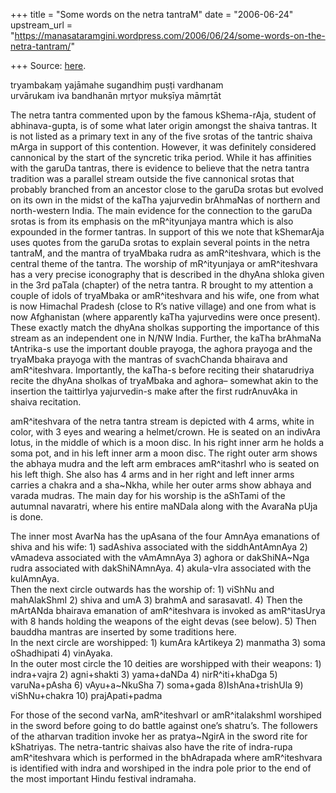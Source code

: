 +++
title = "Some words on the netra tantraM"
date = "2006-06-24"
upstream_url = "https://manasataramgini.wordpress.com/2006/06/24/some-words-on-the-netra-tantram/"

+++
Source: [here](https://manasataramgini.wordpress.com/2006/06/24/some-words-on-the-netra-tantram/).

tryambakaṃ yajāmahe sugandhiṃ puṣṭi vardhanam  
urvārukam iva bandhanān mṛtyor mukṣīya māmṛtāt   
  
The netra tantra commented upon by the famous kShema-rAja, student of abhinava-gupta, is of some what later origin amongst the shaiva tantras. It is not listed as a primary text in any of the five srotas of the tantric shaiva mArga in support of this contention. However, it was definitely considered cannonical by the start of the syncretic trika period. While it has affinities with the garuDa tantras, there is evidence to believe that the netra tantra tradition was a parallel stream outside the five cannonical srotas that probably branched from an ancestor close to the garuDa srotas but evolved on its own in the midst of the kaTha yajurvedin brAhmaNas of northern and north-western India. The main evidence for the connection to the garuDa srotas is from its emphasis on the mR^ityunjaya mantra which is also expounded in the former tantras. In support of this we note that kShemarAja uses quotes from the garuDa srotas to explain several points in the netra tantraM, and the mantra of tryaMbaka rudra as amR^iteshvara, which is the central theme of the tantra. The worship of mR^ityunjaya or amR^iteshvara has a very precise iconography that is described in the dhyAna shloka given in the 3rd paTala (chapter) of the netra tantra. R brought to my attention a couple of idols of tryaMbaka or amR^iteshvara and his wife, one from what is now Himachal Pradesh (close to R’s native village) and one from what is now Afghanistan (where apparently kaTha yajurvedins were once present). These exactly match the dhyAna sholkas supporting the importance of this stream as an independent one in N/NW India. Further, the kaTha brAhmaNa tAntrika-s use the important double prayoga, the aghora prayoga and the tryaMbaka prayoga with the mantras of svachChanda bhairava and amR^iteshvara. Importantly, the kaTha-s before reciting their shatarudriya recite the dhyAna sholkas of tryaMbaka and aghora– somewhat akin to the insertion the taittirIya yajurvedin-s make after the first rudrAnuvAka in shaiva recitation.

amR^iteshvara of the netra tantra stream is depicted with 4 arms, white in color, with 3 eyes and wearing a helmet/crown. He is seated on an indivAra lotus, in the middle of which is a moon disc. In his right inner arm he holds a soma pot, and in his left inner arm a moon disc. The right outer arm shows the abhaya mudra and the left arm embraces amR^itashrI who is seated on his left thigh. She also has 4 arms and in her right and left inner arms carries a chakra and a sha\~Nkha, while her outer arms show abhaya and varada mudras. The main day for his worship is the aShTami of the autumnal navaratri, where his entire maNDala along with the AvaraNa pUja is done.

The inner most AvarNa has the upAsana of the four AmnAya emanations of shiva and his wife: 1) sadAshiva associated with the siddhAntAmnAya 2) vAmadeva associated with the vAmAmnAya 3) aghora or dakShiNA\~Nga rudra associated with dakShiNAmnAya. 4) akula-vIra associated with the kulAmnAya.  
Then the next circle outwards has the worship of: 1) viShNu and mahAlakShmI 2) shiva and umA 3) brahmA and sarasavatI. 4) Then the mArtANda bhairava emanation of amR^iteshvara is invoked as amR^itasUrya with 8 hands holding the weapons of the eight devas (see below). 5) Then bauddha mantras are inserted by some traditions here.  
In the next circle are worshipped: 1) kumAra kArtikeya 2) manmatha 3) soma oShadhipati 4) vinAyaka.  
In the outer most circle the 10 deities are worshipped with their weapons: 1) indra+vajra 2) agni+shakti 3) yama+daNDa 4) nirR^iti+khaDga 5) varuNa+pAsha 6) vAyu+a\~NkuSha 7) soma+gada 8)IshAna+trishUla 9) viShNu+chakra 10) prajApati+padma

For those of the second varNa, amR^iteshvarI or amR^italakshmI worshiped in the sword before going to do battle against one’s shatru’s. The followers of the atharvan tradition invoke her as pratya\~NgirA in the sword rite for kShatriyas. The netra-tantric shaivas also have the rite of indra-rupa amR^iteshvara which is performed in the bhAdrapada where amR^iteshvara is identified with indra and worshiped in the indra pole prior to the end of the most important Hindu festival indramaha.

